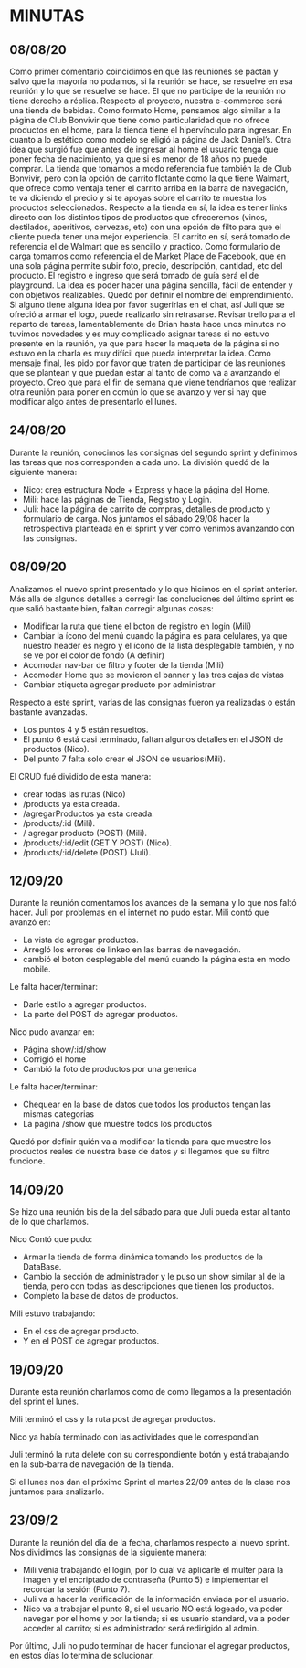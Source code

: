 # MINUTAS

## 08/08/20

Como primer comentario coincidimos en que las reuniones se pactan y salvo que la mayoría no podamos, si la reunión se hace, se resuelve en esa reunión y lo que se resuelve se hace. El que no participe de la reunión no tiene derecho a réplica.
Respecto al proyecto, nuestra e-commerce será una tienda de bebidas.
Como formato Home, pensamos algo similar a la página de Club Bonvivir que tiene como particularidad que no ofrece productos en el home, para la tienda tiene el hipervínculo para ingresar. En cuanto a lo estético como modelo se eligió la página de Jack Daniel’s. Otra idea que surgió fue que antes de ingresar al home el usuario tenga que poner fecha de nacimiento, ya que si es menor de 18 años no puede comprar.
La tienda que tomamos a modo referencia fue también la de Club Bonvivir, pero con la opción de carrito flotante como la que tiene Walmart, que ofrece como ventaja tener el carrito arriba en la barra de navegación, te va diciendo el precio y si te apoyas sobre el carrito te muestra los productos seleccionados. Respecto a la tienda en sí, la idea es tener links directo con los distintos tipos de productos que ofreceremos (vinos, destilados, aperitivos, cervezas, etc) con una opción de filto para que el cliente pueda tener una mejor experiencia.
El carrito en sí, será tomado de referencia el de Walmart que es sencillo y practico.
Como formulario de carga tomamos como referencia el de Market Place de Facebook, que en una sola página permite subir foto, precio, descripción, cantidad, etc del producto.
El registro e ingreso que será tomado de guía será el de playground.
La idea es poder hacer una página sencilla, fácil de entender y con objetivos realizables.
Quedó por definir el nombre del emprendimiento. Si alguno tiene alguna idea por favor sugerirlas en el chat, así Juli que se ofreció a armar el logo, puede realizarlo sin retrasarse.
Revisar trello para el reparto de tareas, lamentablemente de Brian hasta hace unos minutos no tuvimos novedades y es muy complicado asignar tareas si no estuvo presente en la reunión, ya que para hacer la maqueta de la página si no estuvo en la charla es muy difícil que pueda interpretar la idea.
Como mensaje final, les pido por favor que traten de participar de las reuniones que se plantean y que puedan estar al tanto de como va a avanzando el proyecto.
Creo que para el fin de semana que viene tendríamos que realizar otra reunión para poner en común lo que se avanzo y ver si hay que modificar algo antes de presentarlo el lunes.


## 24/08/20

Durante la reunión, conocimos las consignas del segundo sprint y definimos las tareas que nos corresponden a cada uno.
	La división quedó de la siguiente manera:
+	Nico: crea estructura Node + Express y hace la página del Home.
+	Mili: hace las páginas de Tienda, Registro y Login.
+	Juli: hace la página de carrito de compras, detalles de producto y formulario de carga.
Nos juntamos el sábado 29/08 hacer la retrospectiva planteada en el sprint y ver como venimos avanzando con las consignas.

## 08/09/20

Analizamos el nuevo sprint presentado y lo que hicimos en el sprint anterior.
Más alla de algunos detalles a corregir las concluciones del último sprint es que salió bastante bien, faltan corregir algunas cosas:
+ Modificar la ruta que tiene el boton de registro en login (Mili)
+ Cambiar la ícono del menú cuando la página es para celulares, ya que nuestro header es negro y el ícono de la lista desplegable también, y no se ve por el color de fondo (A definir)
+ Acomodar nav-bar de filtro y footer de la tienda (Mili)
+ Acomodar Home que se movieron el banner y las tres cajas de vistas
+ Cambiar etiqueta agregar producto por administrar

Respecto a este sprint, varias de las consignas fueron ya realizadas o están bastante avanzadas.
+ Los puntos 4 y 5 están resueltos.
+ El punto 6 está casi terminado, faltan algunos detalles en el JSON de productos (Nico).
+ Del punto 7 falta solo crear el JSON de usuarios(Mili).

El CRUD fué dividido de esta manera:
+ crear todas las rutas (Nico)
+ /products ya esta creada.
+ /agregarProductos ya esta creada.
+ /products/:id (Mili).
+ / agregar producto (POST) (Mili).
+  /products/:id/edit (GET Y POST) (Nico).
+  /products/:id/delete (POST) (Juli).

## 12/09/20

Durante la reunión comentamos los avances de la semana y lo que nos faltó hacer. Juli por problemas en el internet no pudo estar.
Mili contó que avanzó en:
+ La vista de agregar productos.
+ Arregló los errores de linkeo en las barras de navegación.
+ cambió el boton desplegable del menú cuando la página esta en modo mobile.

Le falta hacer/terminar:
+ Darle estilo a agregar productos.
+ La parte del POST de agregar productos.

Nico pudo avanzar en:
+ Página show/:id/show
+ Corrigió el home
+ Cambió la foto de productos por una generica

Le falta hacer/terminar:
+ Chequear en la base de datos que todos los productos tengan las mismas categorias
+ La pagina /show que muestre todos los productos

Quedó por definir quién va a modificar la tienda para que muestre los productos reales de nuestra base de datos y si llegamos que su filtro funcione.

## 14/09/20

Se hizo una reunión bis de la del sábado para que Juli pueda estar al tanto de lo que charlamos.

Nico Contó que pudo:
+ Armar la tienda de forma dinámica tomando los productos de la DataBase.
+ Cambio la sección de administrador y le puso un show similar al de la tienda, pero con todas las descripciones que tienen los productos.
+ Completo la base de datos de productos.

Mili estuvo trabajando:
+ En el css de agregar producto.
+ Y en el POST de agregar productos.

## 19/09/20

Durante esta reunión charlamos como de como llegamos a la presentación del sprint el lunes.

Mili terminó el css y la ruta post de agregar productos.

Nico ya había terminado con las actividades que le correspondían

Juli terminó la ruta delete con su correspondiente botón y está trabajando en la sub-barra de navegación de la tienda.

Si el lunes nos dan el próximo Sprint el martes 22/09 antes de la clase nos juntamos para analizarlo.

## 23/09/2

Durante la reunión del día de la fecha, charlamos respecto al nuevo sprint. Nos dividimos las consignas de la siguiente manera:

+ Mili venía trabajando el login, por lo cual va aplicarle el multer para la imagen y el encriptado de contraseña (Punto 5) e implementar el recordar la sesión (Punto 7).
+ Juli va a hacer la verificación de la información enviada por el usuario.
+ Nico va a trabajar el punto 8, si el usuario NO está logeado, va poder navegar por el home y por la tienda; si es usuario standard, va a poder acceder al carrito; si es administrador será redirigido al admin.

Por último, Juli no pudo terminar de hacer funcionar el agregar productos, en estos días lo termina de solucionar.